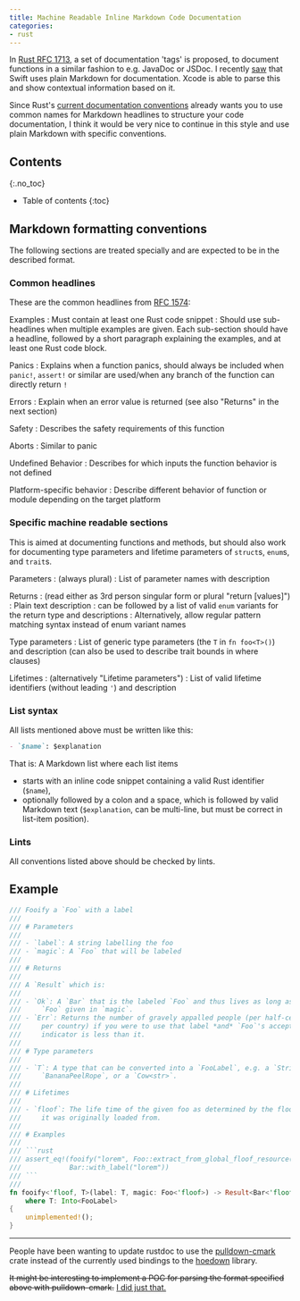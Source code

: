 ```yaml
---
title: Machine Readable Inline Markdown Code Documentation
categories:
- rust
---
```


In [Rust RFC 1713][rfc-pr-1713], a set of documentation 'tags' is proposed, to document functions in a similar fashion to e.g. JavaDoc or JSDoc. I recently [saw][swift-doc-markup] that Swift uses plain Markdown for documentation. Xcode is able to parse this and show contextual information based on it.

Since Rust's [current documentation conventions][rfc-1574] already wants you to use common names for Markdown headlines to structure your code documentation, I think it would be very nice to continue in this style and use plain Markdown with specific conventions.

## Contents
{:.no_toc}

* Table of contents
{:toc}


## Markdown formatting conventions

The following sections are treated specially and are expected to be in the described format.

### Common headlines

These are the common headlines from [RFC 1574][rfc-1574]:

Examples
: Must contain at least one Rust code snippet
: Should use sub-headlines when multiple examples are given. Each sub-section should have a headline, followed by a short paragraph explaining the examples, and at least one Rust code block.

Panics
: Explains when a function panics, should always be included when `panic!`, `assert!` or similar are used/when any branch of the function can directly return `!`

Errors
: Explain when an error value is returned (see also "Returns" in the next section)

Safety
: Describes the safety requirements of this function

Aborts
: Similar to panic

Undefined Behavior
: Describes for which inputs the function behavior is not defined

Platform-specific behavior
: Describe different behavior of function or module depending on the target platform

### Specific machine readable sections

This is aimed at documenting functions and methods, but should also work for documenting type parameters and lifetime parameters of `struct`s, `enum`s, and `trait`s.

Parameters
: (always plural)
: List of parameter names with description

Returns
: (read either as 3rd person singular form or plural "return [values]")
: Plain text description
: can be followed by a list of valid `enum` variants for the return type and descriptions
: Alternatively, allow regular pattern matching syntax instead of enum variant names

Type parameters
: List of generic type parameters (the `T` in `fn foo<T>()`) and description (can also be used to describe trait bounds in where clauses)

Lifetimes
: (alternatively "Lifetime parameters")
: List of valid lifetime identifiers (without leading `'`) and description

### List syntax

All lists mentioned above must be written like this:

```markdown
- `$name`: $explanation
```

That is: A Markdown list where each list items

- starts with an inline code snippet containing a valid Rust identifier (`$name`),
- optionally followed by a colon and a space, which is followed by valid Markdown text (`$explanation`, can be multi-line, but must be correct in list-item position).

### Lints

All conventions listed above should be checked by lints.

## Example

```rust
/// Fooify a `Foo` with a label
///
/// # Parameters
///
/// - `label`: A string labelling the foo
/// - `magic`: A `Foo` that will be labeled
///
/// # Returns
///
/// A `Result` which is:
///
/// - `Ok`: A `Bar` that is the labeled `Foo` and thus lives as long as the
///     `Foo` given in `magic`.
/// - `Err`: Returns the number of gravely appalled people (per half-century
///     per country) if you were to use that label *and* `Foo`'s acceptance
///     indicator is less than it.
///
/// # Type parameters
///
/// - `T`: A type that can be converted into a `FooLabel`, e.g. a `String`, a
///     `BananaPeelRope`, or a `Cow<str>`.
///
/// # Lifetimes
///
/// - `floof`: The life time of the given foo as determined by the floof source
///     it was originally loaded from.
///
/// # Examples
///
/// ```rust
/// assert_eq!(fooify("lorem", Foo::extract_from_global_floof_resource()).label(),
///            Bar::with_label("lorem"))
/// ```
///
fn fooify<'floof, T>(label: T, magic: Foo<'floof>) -> Result<Bar<'floof>, i32>
    where T: Into<FooLabel>
{
    unimplemented!();
}
```


[rfc-pr-1713]: https://github.com/rust-lang/rfcs/pull/1713
[rfc-1574]: https://github.com/rust-lang/rfcs/blob/30221dc3e025eb9f8f84ccacbc9622e3a75dff5e/text/1574-more-api-documentation-conventions.md
[swift-doc-markup]: https://developer.apple.com/library/tvos/documentation/Xcode/Reference/xcode_markup_formatting_ref/AddingMarkup.html#//apple_ref/doc/uid/TP40016497-CH3-SW1

- - -

People have been wanting to update rustdoc to use the [pulldown-cmark](https://github.com/google/pulldown-cmark) crate instead of the currently used bindings to the [hoedown](https://github.com/hoedown/hoedown) library.

~~It might be interesting to implement a POC for parsing the format specified above with pulldown-cmark.~~ [I did just that.](https://github.com/killercup/rust-docstrings)
